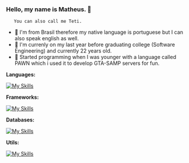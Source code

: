 ### Hello, my name is Matheus. 👋
       You can also call me Teti.
       
- 💬 I'm from Brasil therefore my native language is portuguese but I can also speak english as well.
- 🏫 I'm currenly on my last year before graduating college (Software Engineering) and currently 22 years old.
- 👯 Started programming when I was younger with a language called PAWN which i used it to develop GTA-SAMP servers for fun.

**Languages:**  

[![My Skills](https://skillicons.dev/icons?i=py,php,godot)](https://skillicons.dev)

**Frameworks:**

[![My Skills](https://skillicons.dev/icons?i=django,flask,fastapi,laravel)](https://skillicons.dev)

**Databases:**

[![My Skills](https://skillicons.dev/icons?i=mysql,postgres,mongodb,redis)](https://skillicons.dev)

**Utils:**

[![My Skills](https://skillicons.dev/icons?i=docker,github,discord)](https://skillicons.dev)
